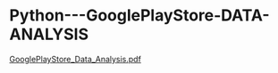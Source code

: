 # Python---GooglePlayStore-DATA-ANALYSIS

[GooglePlayStore_Data_Analysis.pdf](https://github.com/user-attachments/files/16997040/GooglePlayStore_Data_Analysis.pdf)
